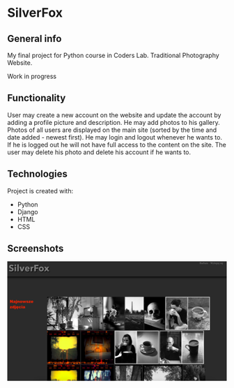 # SilverFox

## General info
My final project for Python course in Coders Lab. Traditional Photography Website.

Work in progress

## Functionality
User may create a new account on the website and update the account by adding a profile picture and description.
He may add photos to his gallery. Photos of all users are displayed on the main site (sorted by the time
and date added - newest first). He may login and logout whenever he wants to. If he is logged out he will not have
full access to the content on the site. The user may delete his photo and delete his account if he wants to.

## Technologies
Project is created with:
* Python
* Django
* HTML
* CSS

## Screenshots
![main](media/01.png)
